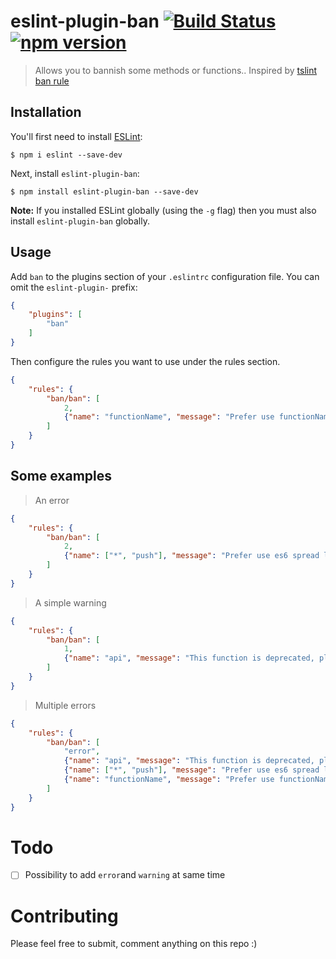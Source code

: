 # eslint-plugin-ban [![Build Status](https://travis-ci.org/remithomas/eslint-plugin-ban.svg?branch=master)](https://travis-ci.org/remithomas/eslint-plugin-ban) [![npm version](https://img.shields.io/npm/v/eslint-plugin-ban.svg?style=flat-square)](https://www.npmjs.com/package/eslint-plugin-ban)

> Allows you to bannish some methods or functions.. Inspired by [tslint ban rule](https://palantir.github.io/tslint/rules/ban/)

## Installation

You'll first need to install [ESLint](http://eslint.org):

```
$ npm i eslint --save-dev
```

Next, install `eslint-plugin-ban`:

```
$ npm install eslint-plugin-ban --save-dev
```

**Note:** If you installed ESLint globally (using the `-g` flag) then you must also install `eslint-plugin-ban` globally.

## Usage

Add `ban` to the plugins section of your `.eslintrc` configuration file. You can omit the `eslint-plugin-` prefix:

```json
{
    "plugins": [
        "ban"
    ]
}
```


Then configure the rules you want to use under the rules section.

```json
{
    "rules": {
        "ban/ban": [
            2,
            {"name": "functionName", "message": "Prefer use functionName2"}
        ]
    }
}
```

## Some examples

> An error
```json
{
    "rules": {
        "ban/ban": [
            2,
            {"name": ["*", "push"], "message": "Prefer use es6 spread like [...items, newItem]"}
        ]
    }
}
```

> A simple warning
```json
{
    "rules": {
        "ban/ban": [
            1,
            {"name": "api", "message": "This function is deprecated, please use api.call()"}
        ]
    }
}
```

> Multiple errors
```json
{
    "rules": {
        "ban/ban": [
            "error",
            {"name": "api", "message": "This function is deprecated, please use api.call()"},
            {"name": ["*", "push"], "message": "Prefer use es6 spread like [...items, newItem]"},
            {"name": "functionName", "message": "Prefer use functionName2"}
        ]
    }
}
```

# Todo

- [ ] Possibility to add `error`and `warning` at same time

# Contributing

Please feel free to submit, comment anything on this repo :)
